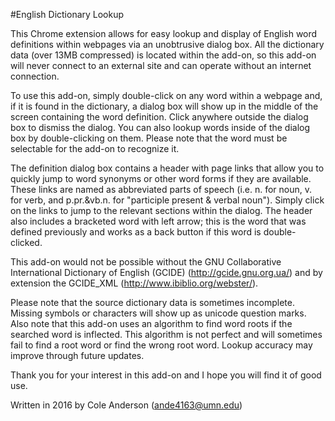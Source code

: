 #English Dictionary Lookup

This Chrome extension allows for easy lookup and display of English word definitions within webpages via an unobtrusive dialog box. All the dictionary data (over 13MB compressed) is located within the add-on, so this add-on will never connect to an external site and can operate without an internet connection.

To use this add-on, simply double-click on any word within a webpage and, if it is found in the dictionary, a dialog box will show up in the middle of the screen containing the word definition. Click anywhere outside the dialog box to dismiss the dialog. You can also lookup words inside of the dialog box by double-clicking on them. Please note that the word must be selectable for the add-on to recognize it.

The definition dialog box contains a header with page links that allow you to quickly jump to word synonyms or other word forms if they are available. These links are named as abbreviated parts of speech (i.e. n. for noun, v. for verb, and p.pr.&vb.n. for "participle present & verbal noun"). Simply click on the links to jump to the relevant sections within the dialog. The header also includes a bracketed word with left arrow; this is the word that was defined previously and works as a back button if this word is double-clicked.

This add-on would not be possible without the GNU Collaborative International Dictionary of English (GCIDE) (http://gcide.gnu.org.ua/) and by extension the GCIDE_XML (http://www.ibiblio.org/webster/).

Please note that the source dictionary data is sometimes incomplete. Missing symbols or characters will show up as unicode question marks. Also note that this add-on uses an algorithm to find word roots if the searched word is inflected. This algorithm is not perfect and will sometimes fail to find a root word or find the wrong root word. Lookup accuracy may improve through future updates.

Thank you for your interest in this add-on and I hope you will find it of good use.

Written in 2016 by Cole Anderson (ande4163@umn.edu)
